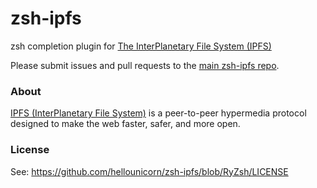 # zsh-ipfs

zsh completion plugin for [The InterPlanetary File System (IPFS)][1]

Please submit issues and pull requests to the [main zsh-ipfs repo][2].

### About

[IPFS (InterPlanetary File System)][1] is a peer-to-peer hypermedia protocol
designed to make the web faster, safer, and more open.

### License

See: https://github.com/hellounicorn/zsh-ipfs/blob/RyZsh/LICENSE

[1]: http://ipfs.io/
[2]: https://github.com/hellounicorn/zsh-ipfs
